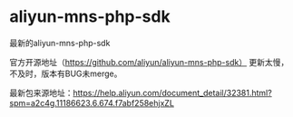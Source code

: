 # aliyun-mns-php-sdk
最新的aliyun-mns-php-sdk


官方开源地址（https://github.com/aliyun/aliyun-mns-php-sdk） 更新太慢，不及时，版本有BUG未merge。

最新包来源地址：https://help.aliyun.com/document_detail/32381.html?spm=a2c4g.11186623.6.674.f7abf258ehjxZL

